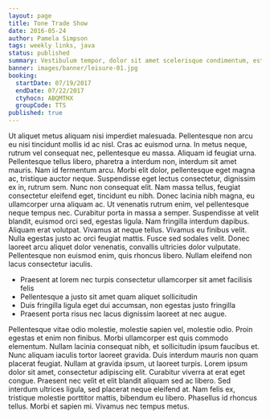 ```yaml
---
layout: page
title: Tone Trade Show
date: 2016-05-24
author: Pamela Simpson
tags: weekly links, java
status: published
summary: Vestibulum tempor, dolor sit amet scelerisque condimentum, est.
banner: images/banner/leisure-01.jpg
booking:
  startDate: 07/19/2017
  endDate: 07/22/2017
  ctyhocn: ABQMTHX
  groupCode: TTS
published: true
---
```

Ut aliquet metus aliquam nisi imperdiet malesuada. Pellentesque non arcu eu nisi tincidunt mollis id ac nisl. Cras ac euismod urna. In metus neque, rutrum vel consequat nec, pellentesque eu massa. Aliquam id feugiat urna. Pellentesque tellus libero, pharetra a interdum non, interdum sit amet mauris. Nam id fermentum arcu. Morbi elit dolor, pellentesque eget magna ac, tristique auctor neque. Suspendisse eget lectus consectetur, dignissim ex in, rutrum sem. Nunc non consequat elit. Nam massa tellus, feugiat consectetur eleifend eget, tincidunt eu nibh. Donec lacinia nibh magna, eu ullamcorper urna aliquam ac. Ut venenatis rutrum enim, vel pellentesque neque tempus nec.
Curabitur porta in massa a semper. Suspendisse at velit blandit, euismod orci sed, egestas ligula. Nam fringilla interdum dapibus. Aliquam erat volutpat. Vivamus at neque tellus. Vivamus eu finibus velit. Nulla egestas justo ac orci feugiat mattis. Fusce sed sodales velit. Donec laoreet arcu aliquet dolor venenatis, convallis ultricies dolor vulputate. Pellentesque non euismod enim, quis rhoncus libero. Nullam eleifend non lacus consectetur iaculis.

* Praesent at lorem nec turpis consectetur ullamcorper sit amet facilisis felis
* Pellentesque a justo sit amet quam aliquet sollicitudin
* Duis fringilla ligula eget dui accumsan, non egestas justo fringilla
* Praesent porta risus nec lacus dignissim laoreet at nec augue.

Pellentesque vitae odio molestie, molestie sapien vel, molestie odio. Proin egestas et enim non finibus. Morbi ullamcorper est quis commodo elementum. Nullam lacinia consequat nibh, et sollicitudin ipsum faucibus et. Nunc aliquam iaculis tortor laoreet gravida. Duis interdum mauris non quam placerat feugiat. Nullam at gravida ipsum, ut laoreet turpis. Lorem ipsum dolor sit amet, consectetur adipiscing elit. Curabitur viverra at erat eget congue. Praesent nec velit et elit blandit aliquam sed ac libero. Sed interdum ultrices ligula, sed placerat neque eleifend at. Nam felis ex, tristique molestie porttitor mattis, bibendum eu libero. Phasellus id rhoncus tellus. Morbi et sapien mi. Vivamus nec tempus metus.

